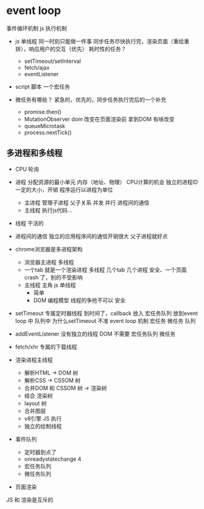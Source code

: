 # event loop
事件循环机制 js 执行机制

- js 单线程
  同一时刻只能做一件事
  同步任务尽快执行完，渲染页面（重绘重排），响应用户的交互（优先）
  耗时性的任务？
  - setTimeout/setInterval
  - fetch/ajax
  - eventListener
- script 脚本
  一个宏任务

- 微任务有哪些？
  紧急的，优先的，同步任务执行完后的一个补充
  - promise.then()
  - MutationObserver
    dom 改变在页面渲染前 拿到DOM 有啥改变
  - queueMicrotask
  - process.nextTick()

## 多进程和多线程
- CPU 轮询
- 进程
  分配资源的最小单元
    内存（地址、物理） CPU计算的机会
    独立的进程ID 一定的大小，开销
    程序运行以进程为单位
    - 主进程
      管理子进程  父子关系  并发 并行
      进程间的通信
    - 主线程
      执行js代码...
- 线程
  干活的
- 进程间的通信
  独立的应用程序间的通信开销很大
  父子进程就好点

- chrome浏览器是多进程架构
  - 浏览器主进程
    多线程
  - 一个tab 就是一个渲染进程
    多线程
    几个tab 几个进程
    安全、一个页面crash 了，别的不受影响
  - 主线程 主角
    js 单线程
    - 简单
    - DOM 编程模型  线程的争抢不可以  安全

- setTimeout  专属定时器线程 
  到时间了，callback 放入 宏任务队列
  放到event loop 中  队列中
  为什么setTimeout 不准
  event loop 机制
  宏任务 微任务  队列
- addEventListener 没有独立的线程
  DOM 不需要  宏任务队列  微任务
- fetch/xhr  专属的下载线程

- 渲染进程主线程
  - 解析HTML -> DOM 树
  - 解析CSS -> CSSOM 树
  - 合并DOM 和 CSSOM 树 -> 渲染树
  - 结合 渲染树
  - layout 树
  - 合并图层
  - v8引擎 JS 执行
  - 独立的绘制线程

- 事件队列
  - 定时器到点了
  - onreadystatechange 4 
  - 宏任务队列
  - 微任务队列

- 页面渲染

JS 和 渲染是互斥的